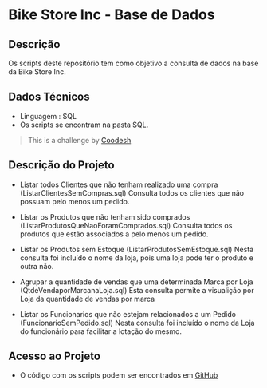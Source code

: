 # Bike Store Inc - Base de Dados

## Descrição
Os scripts deste repositório tem como objetivo a consulta de dados na base da Bike Store Inc.

## Dados Técnicos
- Linguagem : SQL
- Os scripts se encontram na pasta SQL.
>  This is a challenge by [Coodesh](https://coodesh.com/)

## Descrição do Projeto
- Listar todos Clientes que não tenham realizado uma compra (ListarClientesSemCompras.sql)
  Consulta todos os clientes que não possuam pelo menos um pedido.

- Listar os Produtos que não tenham sido comprados (ListarProdutosQueNaoForamComprados.sql)
  Consulta todos os produtos que estão associados a pelo menos um pedido.

- Listar os Produtos sem Estoque (ListarProdutosSemEstoque.sql)
  Nesta consulta foi incluído o nome da loja, pois uma loja pode ter o produto e outra não.

- Agrupar a quantidade de vendas que uma determinada Marca por Loja (QtdeVendaporMarcanaLoja.sql)
  Esta consulta permite a visualição por Loja da quantidade de vendas por marca 

- Listar os Funcionarios que não estejam relacionados a um Pedido (FuncionarioSemPedido.sql)
  Nesta consulta foi incluído o nome da Loja do funcionário para facilitar a lotação do mesmo.

## Acesso ao Projeto
- O código com os scripts podem ser encontrados em [GitHub](https://github.com/RobinsonLourenco/BikeStore/)

